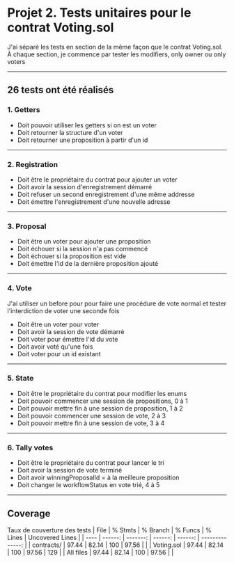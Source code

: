 # Projet 2. Tests unitaires pour le contrat Voting.sol

J'ai séparé les tests en section de la même façon que le contrat Voting.sol.
À chaque section, je commence par tester les modifiers, only owner ou only voters

___

## 26 tests ont été réalisés

### 1. Getters
- Doit pouvoir utiliser les getters si on est un voter
- Doit retourner la structure d'un voter
- Doit retourner une proposition à partir d'un id
___
### 2. Registration
- Doit être le propriétaire du contrat pour ajouter un voter
- Doit avoir la session d'enregistrement démarré
- Doit refuser un second enregistrement d'une même addresse
- Doit émettre l'enregistrement d'une nouvelle adresse
___
### 3. Proposal
- Doit être un voter pour ajouter une proposition
- Doit échouer si la session n'a pas commencé
- Doit échouer si la proposition est vide
- Doit émettre l'id de la dernière proposition ajouté
___
### 4. Vote
J'ai utiliser un before pour pour faire une procédure de vote normal et tester l'interdiction de voter une seconde fois
- Doit être un voter pour voter
- Doit avoir la session de vote démarré
- Doit voter pour émettre l'id du vote
- Doit avoir voté qu'une fois
- Doit voter pour un id existant
___
### 5. State
- Doit être le propriétaire du contrat pour modifier les enums
- Doit pouvoir commencer une session de propositions, 0 à 1
- Doit pouvoir mettre fin à une session de proposition, 1 à 2
- Doit pouvoir commencer une session de vote, 2 à 3
- Doit pouvoir mettre fin à une session de vote, 3 à 4
___
### 6. Tally votes
- Doit être le propriétaire du contrat pour lancer le tri
- Doit avoir la session de vote terminé
- Doit avoir winningProposalId = à la meilleure proposition
- Doit changer le workflowStatus en vote trié, 4 à 5
___
## Coverage
Taux de couverture des tests
| File       | % Stmts | % Branch | % Funcs | % Lines | Uncovered Lines |
| ----       | ------: | -------: | ------: | ------: | --------------: |
| contracts/ | 97.44   | 82.14    |  100    | 97.56   |                 |
| Voting.sol | 97.44   | 82.14    |  100    | 97.56   | 129             |
| All files  | 97.44   | 82.14    |  100    | 97.56   |                 |

